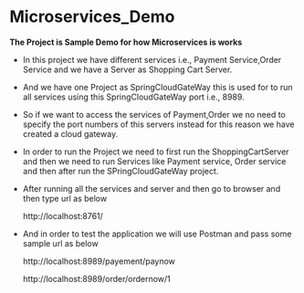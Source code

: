 # Microservices_Demo

**The Project is Sample Demo for how Microservices is works**
- In this project we have different services i.e., Payment Service,Order Service and we have a Server as Shopping Cart Server.
- And we have one Project as SpringCloudGateWay this is used for to run all services using this SpringCloudGateWay port i.e., 8989.
- So if we want to access the services of Payment,Order we no need to specify the port numbers of this servers instead for this reason we have created a cloud gateway.
- In order to run the Project we need to first run the ShoppingCartServer and then we need to run Services like Payment service, Order service and then after run the SPringCloudGateWay project.
- After running all the services and server and then go to browser and then type url as below


     http://localhost:8761/
- And in order to test the application we will use Postman and pass some sample url as below 

    http://localhost:8989/payement/paynow
    
    
    
    http://localhost:8989/order/ordernow/1
